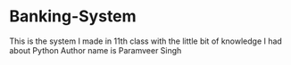 # Banking-System
This is the system I made in 11th class with the little bit of knowledge I had about Python
Author name is Paramveer Singh
